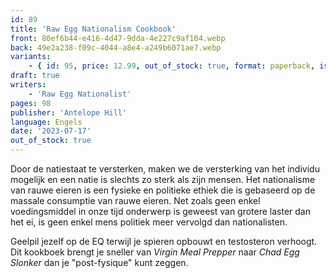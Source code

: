 ```yaml
---
id: 89
title: 'Raw Egg Nationalism Cookbook'
front: 80ef6b44-e416-4d47-9dda-4e227c9af104.webp
back: 49e2a238-f09c-4044-a8e4-a249b6071ae7.webp
variants:
    - { id: 95, price: 12.99, out_of_stock: true, format: paperback, isbn: 978-1-907166-83-9 }
draft: true
writers:
    - 'Raw Egg Nationalist'
pages: 98
publisher: 'Antelope Hill'
language: Engels
date: '2023-07-17'
out_of_stock: true
---
```


Door de natiestaat te versterken, maken we de versterking van het individu mogelijk en een natie is slechts zo sterk als zijn mensen. Het nationalisme van rauwe eieren is een fysieke en politieke ethiek die is gebaseerd op de massale consumptie van rauwe eieren.
Net zoals geen enkel voedingsmiddel in onze tijd onderwerp is geweest van grotere laster dan het ei, is geen enkel mens politiek meer vervolgd dan nationalisten.

Geelpil jezelf op de EQ terwijl je spieren opbouwt en testosteron verhoogt. Dit kookboek brengt je sneller van *Virgin Meal Prepper* naar *Chad Egg Slonker* dan je "post-fysique" kunt zeggen.
